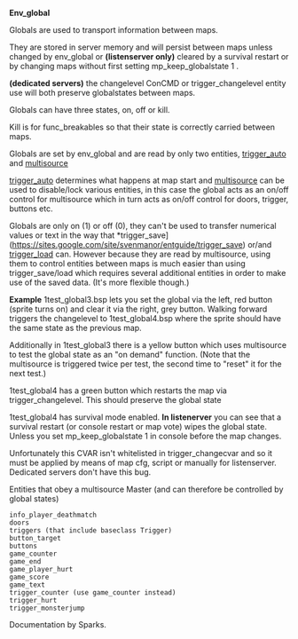 **Env_global**

Globals are used to transport information between maps. 

They are stored in server memory and will persist between maps unless changed by env_global or **(listenserver only)** cleared by a survival restart or by changing maps without first setting mp_keep_globalstate 1 .

**(dedicated servers)** the changelevel ConCMD or trigger_changelevel entity use will both preserve globalstates between maps.

Globals can have three states, on, off or kill.

Kill is for func_breakables so that their state is correctly carried between maps.

Globals are set by env_global and are read by only two entities, [trigger_auto](https://sites.google.com/site/svenmanor/entguide/trigger_auto) and [multisource](https://sites.google.com/site/svenmanor/entguide/multisource)

[trigger_auto](https://sites.google.com/site/svenmanor/entguide/trigger_auto) determines what happens at map start and [multisource](https://sites.google.com/site/svenmanor/entguide/multisource) can be used to disable/lock various entities, in this case the global acts as an on/off control for multisource which in turn acts as on/off control for doors, trigger, buttons etc.

Globals are only on (1) or off (0), they can't be used to transfer numerical values or text in the way that *trigger_save](https://sites.google.com/site/svenmanor/entguide/trigger_save) or/and [trigger_load](https://sites.google.com/site/svenmanor/entguide/trigger_load) can.
However because they are read by multisource, using them to control entities between maps is much easier than using trigger_save/load which requires several additional entities in order to make use of the saved data. (It's more flexible though.)

**Example**
1test_global3.bsp lets you set the global via the left, red button (sprite turns on) and clear it via the right, grey button. Walking forward triggers the changelevel to 1test_global4.bsp where the sprite should have the same state as the previous map.

Additionally in 1test_global3 there is a yellow button which uses multisource to test the global state as an "on demand" function. (Note that the multisource is triggered twice per test, the second time to "reset" it for the next test.)

1test_global4 has a green button which restarts the map via trigger_changelevel. This should preserve the global state

1test_global4 has survival mode enabled. **In listenerver** you can see that a survival restart (or console restart or map vote) wipes the global state.
Unless you set mp_keep_globalstate 1 in console before the map changes.

Unfortunately this CVAR isn't whitelisted in trigger_changecvar and so it must be applied by means of map cfg, script or manually for listenserver. Dedicated servers don't have this bug. 

Entities that obey a multisource Master (and can therefore be controlled by global states)
```
info_player_deathmatch
doors
triggers (that include baseclass Trigger)
button_target
buttons
game_counter
game_end
game_player_hurt
game_score
game_text
trigger_counter (use game_counter instead)
trigger_hurt
trigger_monsterjump
```
Documentation by Sparks.